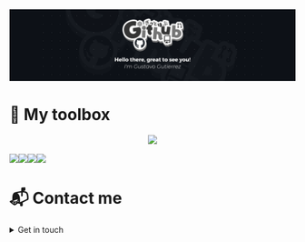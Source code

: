<a href="https://www.linkedin.com/in/gustavo-gutierrez-9b101b19b/" target="_blank">
  <img src="BannerGitHub.png">
</a>

# 🧰  My toolbox
<p align="center">
  <a href="https://skillicons.dev">
    <img src="https://skillicons.dev/icons?i=python,js,typescript,java,c,cs,html,css,md,mysql,aws,nodejs,bash,powershell,linux,jquery,git,github,postman,docker,scikitlearn,tailwind,bootstrap,express,figma,photoshop,premiere,obsidian&perline=8" />
  </a>
</p>

<p align="center" style="display:flex">
    <a href="https://www.credly.com/badges/5f5c9da7-00f9-4c58-aa97-7bf34cd7c91e/public_url">
      <img src="https://images.credly.com/size/110x110/images/00634f82-b07f-4bbd-a6bb-53de397fc3a6/image.png">
    </a>
    <a href="https://www.credly.com/badges/e5f8edfa-c79b-46ab-ba83-3de5e4a70145/public_url">
      <img src="https://images.credly.com/size/110x110/images/a253b994-caa6-4dd1-bf0e-434dd012b1f6/image.png">
    </a>
    <a href="https://www.credly.com/badges/7313ac5d-ac94-4bdf-ba36-7ecbb0078cd6/public_url">
      <img src="https://images.credly.com/size/110x110/images/87df3ac8-1afb-4bdc-80ee-bef9f8cb65d6/image.png">
    </a>
    <a href="https://www.credly.com/badges/c75623c8-243c-4387-84d1-1d1c22a95a5a/public_url">
      <img src="https://images.credly.com/size/110x110/images/9dc6345e-db80-44de-bb44-0c78775e53fa/image.png">
    </a>
</p>


# 📬 Contact me

<details>
  <summary>
    Get in touch
  </summary>

  - gustavo.gutierrez2003@outlook.com
  - [linkedin](https://www.linkedin.com/in/gustavo-gutierrez-319b43285/)
  
</details>
